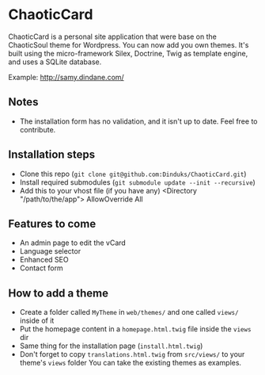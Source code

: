 ChaoticCard
===========

ChaoticCard is a personal site application that were base on the ChaoticSoul theme for Wordpress. You can now add you own themes.
It's built using the micro-framework Silex, Doctrine, Twig as template engine, and uses a SQLite database. 

Example: http://samy.dindane.com/

Notes
-----
* The installation form has no validation, and it isn't up to date. Feel free to contribute. 

Installation steps
------------------
* Clone this repo (`git clone git@github.com:Dinduks/ChaoticCard.git`)
* Install required submodules (`git submodule update --init --recursive`)
* Add this to your vhost file (if you have any)
  <Directory "/path/to/the/app">
      AllowOverride All
  </Directory>

Features to come
----------------
* An admin page to edit the vCard 
* Language selector 
* Enhanced SEO 
* Contact form

How to add a theme
------------------
* Create a folder called `MyTheme` in `web/themes/` and one called `views/` inside of it 
* Put the homepage content in a `homepage.html.twig` file inside the `views` dir
* Same thing for the installation page (`install.html.twig`)
* Don't forget to copy `translations.html.twig` from `src/views/` to your theme's `views` folder
You can take the existing themes as examples.